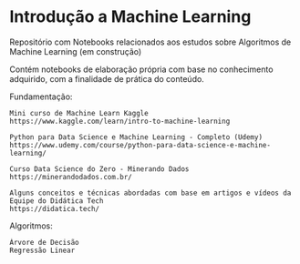 # Introdução a Machine Learning

Repositório com Notebooks relacionados aos estudos sobre Algoritmos de Machine Learning
(em construção)

Contém notebooks de elaboração própria com base no conhecimento adquirido, com a finalidade de prática do conteúdo.

Fundamentação:

    Mini curso de Machine Learn Kaggle
    https://www.kaggle.com/learn/intro-to-machine-learning
    
    Python para Data Science e Machine Learning - Completo (Udemy)
    https://www.udemy.com/course/python-para-data-science-e-machine-learning/
    
    Curso Data Science do Zero - Minerando Dados
    https://minerandodados.com.br/
    
    Alguns conceitos e técnicas abordadas com base em artigos e vídeos da Equipe do Didática Tech
    https://didatica.tech/
    
    
Algoritmos:

    Árvore de Decisão
    Regressão Linear
